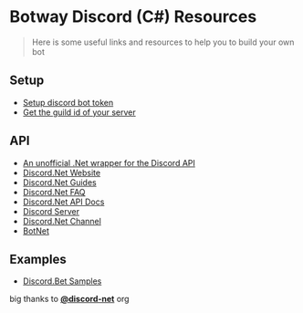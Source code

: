 # Botway Discord (C#) Resources

> Here is some useful links and resources to help you to build your own bot

## Setup

- [Setup discord bot token](https://github.com/abdfnx/botway/discussions/4)
- [Get the guild id of your server](https://github.com/abdfnx/botway/discussions/4#discussioncomment-2653737)

## API

- [An unofficial .Net wrapper for the Discord API](https://github.com/discord-net/Discord.Net)
- [Discord.Net Website](https://discordnet.dev)
- [Discord.Net Guides](https://discordnet.dev/guides/introduction/intro.html)
- [Discord.Net FAQ](https://discordnet.dev/faq/basics/getting-started.html)
- [Discord.Net API Docs](https://discordnet.dev/api/index.html)
- [Discord Server](https://discord.com/invite/dnet)
- [Discord.Net Channel](https://discord.com/channels/81384788765712384/381889909113225237)
- [BotNet](https://www.nuget.org/packages/BotNet)

## Examples

- [Discord.Bet Samples](https://github.com/discord-net/Discord.Net/tree/dev/samples)

big thanks to [**@discord-net**](https://github.com/discord-net) org

